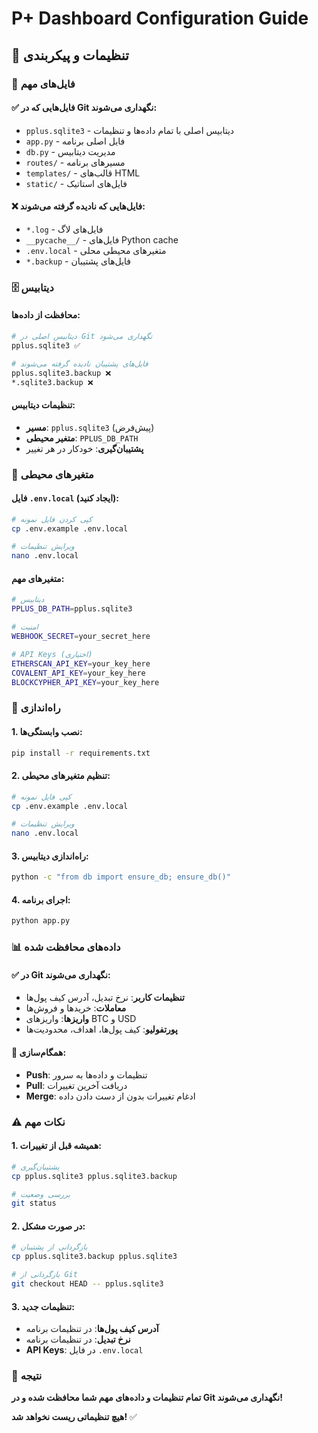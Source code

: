 # P+ Dashboard Configuration Guide

## 🔧 تنظیمات و پیکربندی

### 📁 فایل‌های مهم

#### **✅ فایل‌هایی که در Git نگهداری می‌شوند:**
- `pplus.sqlite3` - دیتابیس اصلی با تمام داده‌ها و تنظیمات
- `app.py` - فایل اصلی برنامه
- `db.py` - مدیریت دیتابیس
- `routes/` - مسیرهای برنامه
- `templates/` - قالب‌های HTML
- `static/` - فایل‌های استاتیک

#### **❌ فایل‌هایی که نادیده گرفته می‌شوند:**
- `*.log` - فایل‌های لاگ
- `__pycache__/` - فایل‌های Python cache
- `.env.local` - متغیرهای محیطی محلی
- `*.backup` - فایل‌های پشتیبان

### 🗄️ دیتابیس

#### **محافظت از داده‌ها:**
```bash
# دیتابیس اصلی در Git نگهداری می‌شود
pplus.sqlite3 ✅

# فایل‌های پشتیبان نادیده گرفته می‌شوند
pplus.sqlite3.backup ❌
*.sqlite3.backup ❌
```

#### **تنظیمات دیتابیس:**
- **مسیر**: `pplus.sqlite3` (پیش‌فرض)
- **متغیر محیطی**: `PPLUS_DB_PATH`
- **پشتیبان‌گیری**: خودکار در هر تغییر

### 🔐 متغیرهای محیطی

#### **فایل `.env.local` (ایجاد کنید):**
```bash
# کپی کردن فایل نمونه
cp .env.example .env.local

# ویرایش تنظیمات
nano .env.local
```

#### **متغیرهای مهم:**
```bash
# دیتابیس
PPLUS_DB_PATH=pplus.sqlite3

# امنیت
WEBHOOK_SECRET=your_secret_here

# API Keys (اختیاری)
ETHERSCAN_API_KEY=your_key_here
COVALENT_API_KEY=your_key_here
BLOCKCYPHER_API_KEY=your_key_here
```

### 🚀 راه‌اندازی

#### **1. نصب وابستگی‌ها:**
```bash
pip install -r requirements.txt
```

#### **2. تنظیم متغیرهای محیطی:**
```bash
# کپی فایل نمونه
cp .env.example .env.local

# ویرایش تنظیمات
nano .env.local
```

#### **3. راه‌اندازی دیتابیس:**
```bash
python -c "from db import ensure_db; ensure_db()"
```

#### **4. اجرای برنامه:**
```bash
python app.py
```

### 📊 داده‌های محافظت شده

#### **✅ در Git نگهداری می‌شوند:**
- **تنظیمات کاربر**: نرخ تبدیل، آدرس کیف پول‌ها
- **معاملات**: خریدها و فروش‌ها
- **واریزها**: واریزهای BTC و USD
- **پورتفولیو**: کیف پول‌ها، اهداف، محدودیت‌ها

#### **🔄 همگام‌سازی:**
- **Push**: تنظیمات و داده‌ها به سرور
- **Pull**: دریافت آخرین تغییرات
- **Merge**: ادغام تغییرات بدون از دست دادن داده

### ⚠️ نکات مهم

#### **1. همیشه قبل از تغییرات:**
```bash
# پشتیبان‌گیری
cp pplus.sqlite3 pplus.sqlite3.backup

# بررسی وضعیت
git status
```

#### **2. در صورت مشکل:**
```bash
# بازگردانی از پشتیبان
cp pplus.sqlite3.backup pplus.sqlite3

# بازگردانی از Git
git checkout HEAD -- pplus.sqlite3
```

#### **3. تنظیمات جدید:**
- **آدرس کیف پول‌ها**: در تنظیمات برنامه
- **نرخ تبدیل**: در تنظیمات برنامه
- **API Keys**: در فایل `.env.local`

### 🎯 نتیجه

**تمام تنظیمات و داده‌های مهم شما محافظت شده و در Git نگهداری می‌شوند!**

**هیچ تنظیماتی ریست نخواهد شد!** ✅
